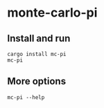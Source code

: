 # monte-carlo-pi

## Install and run

```
cargo install mc-pi
mc-pi
```

## More options

```
mc-pi --help
```
